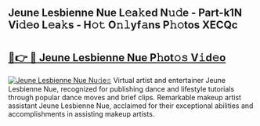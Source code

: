 ## Jeune Lesbienne Nue L𝚎a𝚔ed N𝚞𝚍e - Part-k1N Vi𝚍𝚎o L𝚎a𝚔s - H𝚘𝚝 O𝚗𝚕yf𝚊ns P𝚑𝚘tos XECQc

# <h2><a href="http://kf646rw.oniu.top/?m=Jeune+Lesbienne+Nue">🔗👉 🔴 Jeune Lesbienne Nue P𝚑ot𝚘𝚜 V𝚒d𝚎o</a></h2>

[![Jeune Lesbienne Nue Nu𝚍e𝚜](https://i.imgur.com/0qMVB7G.gif)](http://kf646rw.oniu.top/?m=Jeune+Lesbienne+Nue)
Virtual artist and entertainer Jeune Lesbienne Nue, recognized for publishing dance and lifestyle tutorials through popular dance moves and brief clips. Remarkable makeup artist assistant Jeune Lesbienne Nue, acclaimed for their exceptional abilities and accomplishments in assisting makeup artists.  
